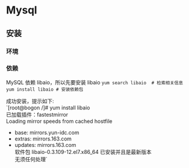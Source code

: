 # Mysql

## 安装
### 环境

### 依赖
MySQL 依赖 libaio，所以先要安装 libaio
`yum search libaio  # 检索相关信息   
yum install libaio # 安装依赖包`   

成功安装，提示如下:   
`[root@bogon /]# yum install libaio   
已加载插件：fastestmirror   
Loading mirror speeds from cached hostfile   
 * base: mirrors.yun-idc.com   
 * extras: mirrors.163.com   
 * updates: mirrors.163.com   
软件包 libaio-0.3.109-12.el7.x86_64 已安装并且是最新版本   
无须任何处理`
